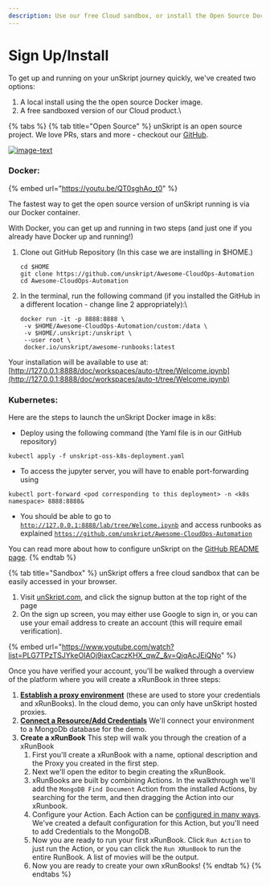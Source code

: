 ```yaml
---
description: Use our free Cloud sandbox, or install the Open Source Docker Image
---
```


# Sign Up/Install

To get up and running on your unSkript journey quickly, we've created two options:

1. A local install using the  the open source Docker image.
2. A free sandboxed version of our Cloud product.\


{% tabs %}
{% tab title="Open Source" %}
unSkript is an open source project. We love PRs, stars and more - checkout our [GitHub](https://github.com/unskript/Awesome-CloudOps-Automation). &#x20;

[![image-text](https://img.shields.io/github/stars/unskript/Awesome-CloudOps-Automation?style=social)](https://github.com/unskript/Awesome-CloudOps-Automation)

###

### Docker:

{% embed url="https://youtu.be/QT0sghAo_t0" %}

The fastest way to get the open source version of unSkript running is via our Docker container.

With Docker, you can get up and running in two steps (and just one if you already have Docker up and running!)

1.  Clone out GitHub Repository (In this case we are installing in $HOME.)

    ```
    cd $HOME
    git clone https://github.com/unskript/Awesome-CloudOps-Automation 
    cd Awesome-CloudOps-Automation
    ```
2.  In the terminal, run the following command (if you installed the GitHub in a different location - change line 2 appropriately):\


    ```
    docker run -it -p 8888:8888 \
     -v $HOME/Awesome-CloudOps-Automation/custom:/data \
     -v $HOME/.unskript:/unskript \
     --user root \
     docker.io/unskript/awesome-runbooks:latest
    ```



Your installation will be available to use at: [http://127.0.0.1:8888/doc/workspaces/auto-t/tree/Welcome.ipynb](http://127.0.0.1:8888/doc/workspaces/auto-t/tree/Welcome.ipynb)

### Kubernetes:

Here are the steps to launch the unSkript Docker image in k8s:

* Deploy using the following command (the Yaml file is in our GitHub repository)

```
kubectl apply -f unskript-oss-k8s-deployment.yaml
```

* To access the jupyter server, you will have to enable port-forwarding using

```
kubectl port-forward <pod corresponding to this deployment> -n <k8s namespace> 8888:8888&
```

* You should be able to go to [`http://127.0.0.1:8888/lab/tree/Welcome.ipynb`](http://127.0.0.1:8888/lab/tree/Welcome.ipynb) and access runbooks as explained [`https://github.com/unskript/Awesome-CloudOps-Automation`](https://github.com/unskript/Awesome-CloudOps-Automation)







You can read more about how to configure unSkript on the [GitHub README page](https://github.com/unskript/Awesome-CloudOps-Automation/blob/master/README.md).
{% endtab %}

{% tab title="Sandbox" %}
unSkript offers a free cloud sandbox that can be easily accessed in your browser. &#x20;

1. Visit [unSkript.com](https://unskript.com), and click the signup button at the top right of the page
2. On the sign up  screen, you may either use Google to sign in, or you can use your email address to create an account (this will require email verification).

{% embed url="https://www.youtube.com/watch?list=PLG7TPzTSJYkeOIAOj9iaxCaczKHX_qwZ_&v=QjqAcJEiQNo" %}

Once you have verified your account, you'll be walked through a overview of the platform where you will create a xRunBook in three steps:

1. [**Establish a proxy environment**](create-a-proxy.md) (these are used to store your credentials and xRunBooks). In the cloud demo, you can only have unSkript hosted proxies.
2. [**Connect a Resource/Add Credentials**](add-credentials-to-connect-your-resources.md) We'll connect your environment to a MongoDb database for the demo. &#x20;
3. **Create a xRunBook** This step will walk you through the creation of a xRunBook
   1. First you'll create a xRunBook with a name, optional description and the Proxy you created in the first step.
   2. Next we'll open the editor to begin creating the xRunBook.
   3. xRunBooks are built by combining Actions. In the walkthrough we'll add the `MongoDB Find Document` Action from the installed Actions, by searching for the term, and then dragging the Action into our xRunbook.
   4. Configure your Action.  Each Action can be [configured in many ways](../actions/action-configuration/). We've created a default configuration for this Action, but you'll need to add Credentials to the MongoDB.
   5. Now you are ready to run your first xRunBook.  Click `Run Action` to just run the Action, or you can click the `Run XRunBook` to run the entire RunBook.  A list of movies will be the output.
   6. Now you are ready to create your own xRunBooks!
{% endtab %}
{% endtabs %}







